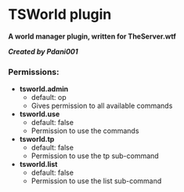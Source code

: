 # TSWorld plugin
**A world manager plugin, written for TheServer.wtf**

**_Created by Pdani001_**

### Permissions:
- **tsworld.admin**
  - default: op
  - Gives permission to all available commands
- **tsworld.use**
  - default: false
  - Permission to use the commands
- **tsworld.tp**
  - default: false
  - Permission to use the tp sub-command
- **tsworld.list**
  - default: false
  - Permission to use the list sub-command